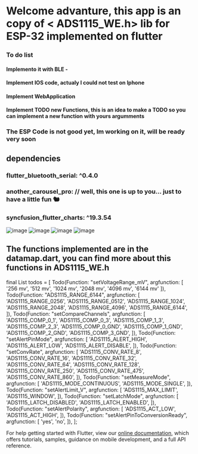 
# Welcome advanture, this app is an copy of < ADS1115_WE.h> lib for ESP-32 implemented on flutter

### To do list

#### Implemento it with BLE -

#### Implement IOS code, actualy I could not test on Iphone

#### Implement WebApplication

#### Implement TODO new Functions, this is an idea to make a TODO so you can implement a new function with yours argumments

### The ESP Code is not good yet, Im working on it, will be ready very soon

## dependencies

### flutter_bluetooth_serial: ^0.4.0

### another_carousel_pro: // well, this one is up to you... just to have a little fun 🐿️

### syncfusion_flutter_charts: ^19.3.54

![image](https://user-images.githubusercontent.com/42210628/143667468-3599ca71-126b-489f-85bb-cd7d2e7d3c17.png)
![image](https://user-images.githubusercontent.com/42210628/143667460-ae24c631-dabc-46f5-9d36-54bb519e71cb.png)
![image](https://user-images.githubusercontent.com/42210628/143667473-4665f22a-8072-42f5-9959-46cdfe4ba053.png)
![image](https://user-images.githubusercontent.com/42210628/143667509-0ab8c1dc-60d8-4109-bf99-ce9f6dc92be5.png)

## The functions implemented are in the datamap.dart, you can find more about this functions in ADS1115_WE.h

final List<Todo> todos = [
  Todo(Function: "setVoltageRange_mV", argfunction: <String>[
    '256 mv',
    '512 mv',
    '1024 mv',
    '2048 mv',
    '4096 mv',
    '6144 mv'
  ]),
  Todo(Function: "ADS1115_RANGE_6144", argfunction: <String>[
    'ADS1115_RANGE_0256',
    'ADS1115_RANGE_0512',
    'ADS1115_RANGE_1024',
    'ADS1115_RANGE_2048',
    'ADS1115_RANGE_4096',
    'ADS1115_RANGE_6144',
  ]),
  Todo(Function: "setCompareChannels", argfunction: <String>[
    'ADS1115_COMP_0_1',
    'ADS1115_COMP_0_3',
    'ADS1115_COMP_1_3',
    'ADS1115_COMP_2_3',
    'ADS1115_COMP_0_GND',
    'ADS1115_COMP_1_GND',
    'ADS1115_COMP_2_GND',
    'ADS1115_COMP_3_GND',
  ]),
  Todo(Function: "setAlertPinMode", argfunction: <String>[
    'ADS1115_ALERT_HIGH',
    'ADS1115_ALERT_LOW',
    'ADS1115_ALERT_DISABLE',
  ]),
  Todo(Function: "setConvRate", argfunction: <String>[
    'ADS1115_CONV_RATE_8',
    'ADS1115_CONV_RATE_16',
    'ADS1115_CONV_RATE_32',
    'ADS1115_CONV_RATE_64',
    'ADS1115_CONV_RATE_128',
    'ADS1115_CONV_RATE_250',
    'ADS1115_CONV_RATE_475',
    'ADS1115_CONV_RATE_860',
  ]),
  Todo(Function: "setMeasureMode", argfunction: <String>[
    'ADS1115_MODE_CONTINUOUS',
    'ADS1115_MODE_SINGLE',
  ]),
  Todo(Function: "setAlertLimit_V", argfunction: <String>[
    'ADS1115_MAX_LIMIT',
    'ADS1115_WINDOW',
  ]),
  Todo(Function: "setLatchMode", argfunction: <String>[
    'ADS1115_LATCH_DISABLED',
    'ADS1115_LATCH_ENABLED',
  ]),
  Todo(Function: "setAlertPolarity", argfunction: <String>[
    'ADS1115_ACT_LOW',
    'ADS1115_ACT_HIGH',
  ]),
  Todo(Function: "setAlertPinToConversionReady", argfunction: <String>[
    'yes',
    'no',
  ]),
];

For help getting started with Flutter, view our
[online documentation](https://flutter.dev/docs), which offers tutorials,
samples, guidance on mobile development, and a full API reference.
